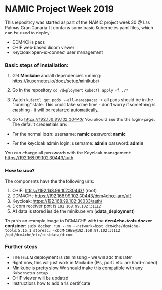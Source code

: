 # NAMIC Project Week 2019

This repositroy was started as part of the NAMIC project week 30 @ Las Palmas Gran Canaria.
It contains some basic Kubernetes yaml files, which can be used to deploy:

- DCM4CHe pacs
- OHIF web-based dicom viewer
- Keycloak open-id-connect user management 

### Basic steps of installation:

1) Get **Minikube** and all dependencies running: https://kubernetes.io/docs/setup/minikube/

2) Go in the repository
```cd /deployment```
```kubectl apply -f ./* ```

3) Watch  ```kubectl get pods --all-namespaces``` 
-> all pods should be in the "running" state.
This could take some time - don't worry if something is crashing - it will be restarted automatically..

4) Go to https://192.168.99.102:30443/
You should see the the login-page. 
The default credentials are:
- For the normal login:
username: **namic**
password: **namic**

- For the keycloak admin login:
username: **admin**
password: **admin**

You can change all passwords with the Keycloak management:
https://192.168.99.102:30443/auth

### How to use?

The components have the the following urls:
1) OHIF: https://192.168.99.102:30443/ (root)
2) DCM4CHe https://192.168.99.102:30443/dcm4chee-arc/ui2
3) Keycloak: https://192.168.99.102:30033/auth/
4) Dicom receiver port is ```192.168.99.102:31112```
5) All data is stored inside the minikube vm (**/data_deployment**)

To push an example image to DCM4CHE with the **dcm4che-tools docker container**:
```sudo docker run --rm --network=host dcm4che/dcm4che-tools:5.15.1 storescu -cDCM4CHEE@192.168.99.102:31112 /opt/dcm4che/etc/testdata/dicom ```


### Further steps
- The HELM deployment is still missing - we will add this later
- Right now, this will just work in Minikube (IPs, ports etc. are hard-coded)
- Minikube is pretty slow
 We should make this compatible with any Kubernetes setup
- OHIF viewer will be updated 
- Instructions how to add a tls certificate

